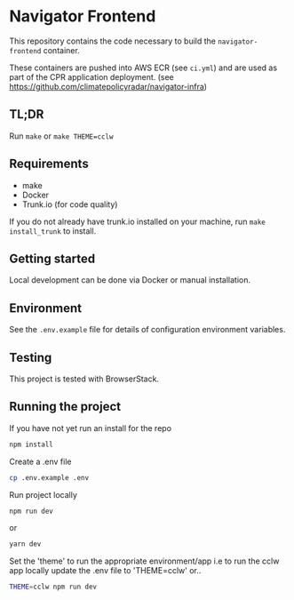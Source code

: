 # Navigator Frontend

This repository contains the code necessary to build the `navigator-frontend`
container.

These containers are pushed into AWS ECR (see `ci.yml`) and are used as part of
the CPR application deployment.
(see <https://github.com/climatepolicyradar/navigator-infra>)

## TL;DR

Run `make` or `make THEME=cclw`

## Requirements

- make
- Docker
- Trunk.io (for code quality)

If you do not already have trunk.io installed on your machine, run `make install_trunk`
to install.

## Getting started

Local development can be done via Docker or manual installation.

## Environment

See the `.env.example` file for details of configuration environment variables.

## Testing

This project is tested with BrowserStack.

## Running the project

If you have not yet run an install for the repo

```bash
npm install
```

Create a .env file

```bash
cp .env.example .env
```

Run project locally

```bash
npm run dev
```

or

```bash
yarn dev
```

Set the 'theme' to run the appropriate environment/app i.e to run the cclw app
locally update the .env file to 'THEME=cclw' or..

```bash
THEME=cclw npm run dev
```
